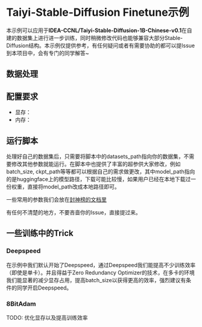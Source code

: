 # Taiyi-Stable-Diffusion Finetune示例

本示例可以应用于**IDEA-CCNL/Taiyi-Stable-Diffusion-1B-Chinese-v0.1**在自建的数据集上进行进一步训练，同时稍微修改代码也能够兼容大部分Stable-Diffusion结构。本示例仅提供参考，有任何疑问或者有需要协助的都可以提Issue到本项目中，会有专门的同学解答~

## 数据处理

## 配置要求

- 显存：
- 内存：

## 运行脚本

处理好自己的数据集后，只需要将脚本中的datasets_path指向你的数据集，不需要修改其他参数就能运行。在脚本中也提供了丰富的超参供大家修改，例如batch_size, ckpt_path等等都可以根据自己的需求做更改，其中model_path指向的是huggingface上的模型路径，下载可能比较慢，如果用户已经在本地下载过一份权重，直接将model_path改成本地路径即可。

一些常用的参数我们会放在[封神榜的文档里](https://fengshenbang-doc.readthedocs.io/zh/latest/docs/%E5%B0%81%E7%A5%9E%E6%A1%86%E6%9E%B6/%E5%8F%82%E6%95%B0%E7%AE%A1%E7%90%86.html)

有任何不清楚的地方，不要吝啬你的Issue，直接提过来。

## 一些训练中的Trick

### Deepspeed

在示例中我们默认开始了Deepspeed，通过Deepspeed我们能提高不少训练效率（即使是单卡）。并且得益于Zero Redundancy Optimizer的技术，在多卡的环境我们能显著的减少显存占用，提高batch_size以获得更高的效率，强烈建议有条件的同学开启Deepspeed。

### 8BitAdam

TODO: 优化显存以及提高训练效率